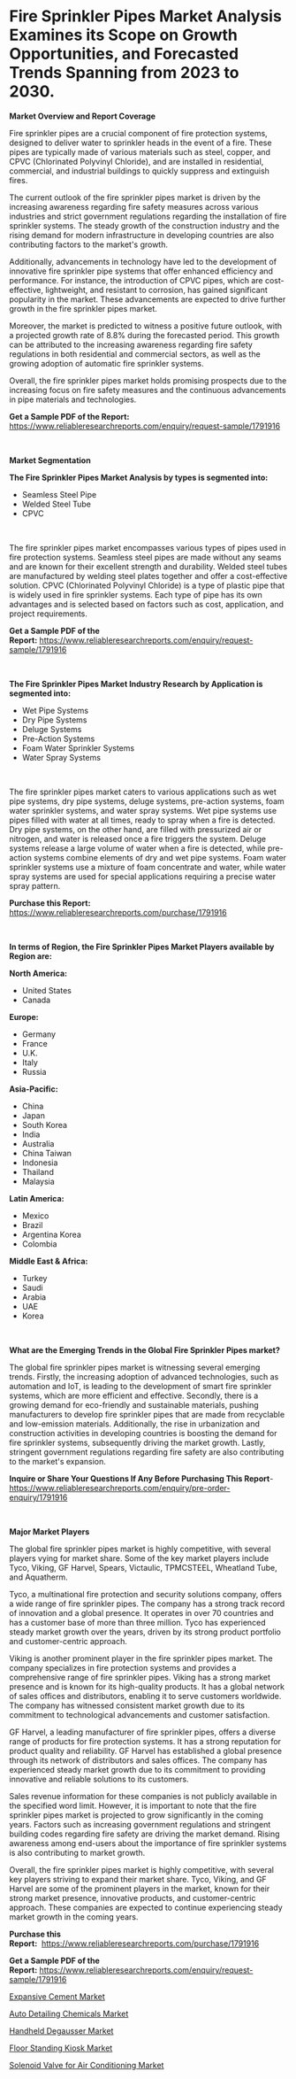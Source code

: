 <p><h1>Fire Sprinkler Pipes Market Analysis Examines its Scope on Growth Opportunities, and Forecasted Trends Spanning from 2023 to 2030.</h1></p><p><strong>Market Overview and Report Coverage</strong></p>
<p><p>Fire sprinkler pipes are a crucial component of fire protection systems, designed to deliver water to sprinkler heads in the event of a fire. These pipes are typically made of various materials such as steel, copper, and CPVC (Chlorinated Polyvinyl Chloride), and are installed in residential, commercial, and industrial buildings to quickly suppress and extinguish fires.</p><p>The current outlook of the fire sprinkler pipes market is driven by the increasing awareness regarding fire safety measures across various industries and strict government regulations regarding the installation of fire sprinkler systems. The steady growth of the construction industry and the rising demand for modern infrastructure in developing countries are also contributing factors to the market's growth.</p><p>Additionally, advancements in technology have led to the development of innovative fire sprinkler pipe systems that offer enhanced efficiency and performance. For instance, the introduction of CPVC pipes, which are cost-effective, lightweight, and resistant to corrosion, has gained significant popularity in the market. These advancements are expected to drive further growth in the fire sprinkler pipes market.</p><p>Moreover, the market is predicted to witness a positive future outlook, with a projected growth rate of 8.8% during the forecasted period. This growth can be attributed to the increasing awareness regarding fire safety regulations in both residential and commercial sectors, as well as the growing adoption of automatic fire sprinkler systems.</p><p>Overall, the fire sprinkler pipes market holds promising prospects due to the increasing focus on fire safety measures and the continuous advancements in pipe materials and technologies.</p></p>
<p><strong>Get a Sample PDF of the Report:</strong> <a href="https://www.reliableresearchreports.com/enquiry/request-sample/1791916">https://www.reliableresearchreports.com/enquiry/request-sample/1791916</a></p>
<p>&nbsp;</p>
<p><strong>Market Segmentation</strong></p>
<p><strong>The Fire Sprinkler Pipes Market Analysis by types is segmented into:</strong></p>
<p><ul><li>Seamless Steel Pipe</li><li>Welded Steel Tube</li><li>CPVC</li></ul></p>
<p>&nbsp;</p>
<p><p>The fire sprinkler pipes market encompasses various types of pipes used in fire protection systems. Seamless steel pipes are made without any seams and are known for their excellent strength and durability. Welded steel tubes are manufactured by welding steel plates together and offer a cost-effective solution. CPVC (Chlorinated Polyvinyl Chloride) is a type of plastic pipe that is widely used in fire sprinkler systems. Each type of pipe has its own advantages and is selected based on factors such as cost, application, and project requirements.</p></p>
<p><strong>Get a Sample PDF of the Report:</strong>&nbsp;<a href="https://www.reliableresearchreports.com/enquiry/request-sample/1791916">https://www.reliableresearchreports.com/enquiry/request-sample/1791916</a></p>
<p>&nbsp;</p>
<p><strong>The Fire Sprinkler Pipes Market Industry Research by Application is segmented into:</strong></p>
<p><ul><li>Wet Pipe Systems</li><li>Dry Pipe Systems</li><li>Deluge Systems</li><li>Pre-Action Systems</li><li>Foam Water Sprinkler Systems</li><li>Water Spray Systems</li></ul></p>
<p>&nbsp;</p>
<p><p>The fire sprinkler pipes market caters to various applications such as wet pipe systems, dry pipe systems, deluge systems, pre-action systems, foam water sprinkler systems, and water spray systems. Wet pipe systems use pipes filled with water at all times, ready to spray when a fire is detected. Dry pipe systems, on the other hand, are filled with pressurized air or nitrogen, and water is released once a fire triggers the system. Deluge systems release a large volume of water when a fire is detected, while pre-action systems combine elements of dry and wet pipe systems. Foam water sprinkler systems use a mixture of foam concentrate and water, while water spray systems are used for special applications requiring a precise water spray pattern.</p></p>
<p><strong>Purchase this Report:</strong>&nbsp; <a href="https://www.reliableresearchreports.com/purchase/1791916">https://www.reliableresearchreports.com/purchase/1791916</a></p>
<p>&nbsp;</p>
<p><strong>In terms of Region, the Fire Sprinkler Pipes Market Players available by Region are:</strong></p>
<p>
    <p> <strong> North America: </strong>
        <ul>
            <li>United States</li>
            <li>Canada</li>
        </ul>
        </p> 
    <p> <strong> Europe: </strong>
        <ul>
            <li>Germany</li>
            <li>France</li>
            <li>U.K.</li>
            <li>Italy</li>
            <li>Russia</li>
        </ul>
        </p> 
    <p> <strong> Asia-Pacific: </strong>
        <ul>
            <li>China</li>
            <li>Japan</li>
            <li>South Korea</li>
            <li>India</li>
            <li>Australia</li>
            <li>China Taiwan</li>
            <li>Indonesia</li>
            <li>Thailand</li>
            <li>Malaysia</li>
        </ul>
        </p> 
    <p> <strong> Latin America: </strong>
        <ul>
            <li>Mexico</li>
            <li>Brazil</li>
            <li>Argentina Korea</li>
            <li>Colombia</li>
        </ul>
        </p> 
    <p> <strong> Middle East & Africa: </strong>
        <ul>
            <li>Turkey</li>
            <li>Saudi</li>
            <li>Arabia</li>
            <li>UAE</li>
            <li>Korea</li>
        </ul>
    </p>
    </p>
<p>&nbsp;</p>
<p><strong>What are the Emerging Trends in the Global Fire Sprinkler Pipes market?</strong></p>
<p><p>The global fire sprinkler pipes market is witnessing several emerging trends. Firstly, the increasing adoption of advanced technologies, such as automation and IoT, is leading to the development of smart fire sprinkler systems, which are more efficient and effective. Secondly, there is a growing demand for eco-friendly and sustainable materials, pushing manufacturers to develop fire sprinkler pipes that are made from recyclable and low-emission materials. Additionally, the rise in urbanization and construction activities in developing countries is boosting the demand for fire sprinkler systems, subsequently driving the market growth. Lastly, stringent government regulations regarding fire safety are also contributing to the market's expansion.</p></p>
<p><strong>Inquire or Share Your Questions If Any Before Purchasing This Report</strong>- <a href="https://www.reliableresearchreports.com/enquiry/pre-order-enquiry/1791916">https://www.reliableresearchreports.com/enquiry/pre-order-enquiry/1791916</a></p>
<p>&nbsp;</p>
<p><strong>Major Market Players</strong></p>
<p><p>The global fire sprinkler pipes market is highly competitive, with several players vying for market share. Some of the key market players include Tyco, Viking, GF Harvel, Spears, Victaulic, TPMCSTEEL, Wheatland Tube, and Aquatherm.</p><p>Tyco, a multinational fire protection and security solutions company, offers a wide range of fire sprinkler pipes. The company has a strong track record of innovation and a global presence. It operates in over 70 countries and has a customer base of more than three million. Tyco has experienced steady market growth over the years, driven by its strong product portfolio and customer-centric approach.</p><p>Viking is another prominent player in the fire sprinkler pipes market. The company specializes in fire protection systems and provides a comprehensive range of fire sprinkler pipes. Viking has a strong market presence and is known for its high-quality products. It has a global network of sales offices and distributors, enabling it to serve customers worldwide. The company has witnessed consistent market growth due to its commitment to technological advancements and customer satisfaction.</p><p>GF Harvel, a leading manufacturer of fire sprinkler pipes, offers a diverse range of products for fire protection systems. It has a strong reputation for product quality and reliability. GF Harvel has established a global presence through its network of distributors and sales offices. The company has experienced steady market growth due to its commitment to providing innovative and reliable solutions to its customers.</p><p>Sales revenue information for these companies is not publicly available in the specified word limit. However, it is important to note that the fire sprinkler pipes market is projected to grow significantly in the coming years. Factors such as increasing government regulations and stringent building codes regarding fire safety are driving the market demand. Rising awareness among end-users about the importance of fire sprinkler systems is also contributing to market growth.</p><p>Overall, the fire sprinkler pipes market is highly competitive, with several key players striving to expand their market share. Tyco, Viking, and GF Harvel are some of the prominent players in the market, known for their strong market presence, innovative products, and customer-centric approach. These companies are expected to continue experiencing steady market growth in the coming years.</p></p>
<p><strong>Purchase this Report:</strong>&nbsp;&nbsp;<a href="https://www.reliableresearchreports.com/purchase/1791916">https://www.reliableresearchreports.com/purchase/1791916</a></p>
<p></p>
<p><strong>Get a Sample PDF of the Report:</strong>&nbsp;<a href="https://www.reliableresearchreports.com/enquiry/request-sample/1791916">https://www.reliableresearchreports.com/enquiry/request-sample/1791916</a></p>
<p><p><a href="https://github.com/deliacustodio40/Market-Research-Report-List-1/blob/main/expansive-cement-market.md">Expansive Cement Market</a></p><p><a href="https://github.com/maliyahmorrow6654/Market-Research-Report-List-1/blob/main/auto-detailing-chemicals-market.md">Auto Detailing Chemicals Market</a></p><p><a href="https://medium.com/@geoanderson1978/handheld-degausser-market-exploring-market-share-market-trends-and-future-growth-4353620d8fbb">Handheld Degausser Market</a></p><p><a href="https://medium.com/@santo151299/analyzing-floor-standing-kiosk-market-global-industry-perspective-and-forecast-2023-to-2030-4012f5cf38fc">Floor Standing Kiosk Market</a></p><p><a href="https://medium.com/@s40138378/solenoid-valve-for-air-conditioning-market-competitive-analysis-market-trends-and-forecast-to-dcb85a58ffbe">Solenoid Valve for Air Conditioning Market</a></p></p>